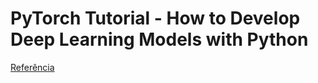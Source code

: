# PyTorch Tutorial - How to Develop Deep Learning Models with Python

[Referência](https://machinelearningmastery.com/pytorch-tutorial-develop-deep-learning-models/)

